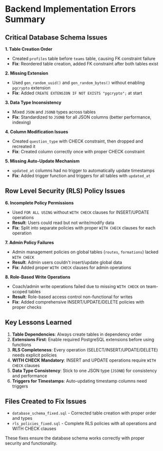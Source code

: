 # Backend Implementation Errors Summary

## Critical Database Schema Issues

**1. Table Creation Order**
- Created `profiles` table before `teams` table, causing FK constraint failure
- **Fix**: Reordered table creation, added FK constraint after both tables exist

**2. Missing Extension**
- Used `gen_random_uuid()` and `gen_random_bytes()` without enabling `pgcrypto` extension
- **Fix**: Added `CREATE EXTENSION IF NOT EXISTS "pgcrypto";` at start

**3. Data Type Inconsistency**
- Mixed `JSON` and `JSONB` types across tables
- **Fix**: Standardized to `JSONB` for all JSON columns (better performance, indexing)

**4. Column Modification Issues**
- Created `question_type` with CHECK constraint, then dropped and recreated it
- **Fix**: Created column correctly once with proper CHECK constraint

**5. Missing Auto-Update Mechanism**
- `updated_at` columns had no trigger to automatically update timestamps
- **Fix**: Added trigger function and triggers for all tables with `updated_at`

## Row Level Security (RLS) Policy Issues

**6. Incomplete Policy Permissions**
- Used `FOR ALL USING` without `WITH CHECK` clauses for INSERT/UPDATE operations
- **Result**: Users could read but not write/modify data
- **Fix**: Split into separate policies with proper `WITH CHECK` clauses for each operation

**7. Admin Policy Failures**
- Admin management policies on global tables (`routes`, `formations`) lacked `WITH CHECK`
- **Result**: Admin users couldn't insert/update global data
- **Fix**: Added proper `WITH CHECK` clauses for admin operations

**8. Role-Based Write Operations**
- Coach/admin write operations failed due to missing `WITH CHECK` on team-scoped tables
- **Result**: Role-based access control non-functional for writes
- **Fix**: Added comprehensive INSERT/UPDATE/DELETE policies with proper checks

## Key Lessons Learned

1. **Table Dependencies**: Always create tables in dependency order
2. **Extensions First**: Enable required PostgreSQL extensions before using functions
3. **RLS Completeness**: Every operation (SELECT/INSERT/UPDATE/DELETE) needs explicit policies
4. **WITH CHECK Mandatory**: INSERT and UPDATE operations require `WITH CHECK` clauses
5. **Data Type Consistency**: Stick to one JSON type (`JSONB`) for consistency and performance
6. **Triggers for Timestamps**: Auto-updating timestamp columns need triggers

## Files Created to Fix Issues

- `database_schema_fixed.sql` - Corrected table creation with proper order and types
- `rls_policies_fixed.sql` - Complete RLS policies with all operations and WITH CHECK clauses

These fixes ensure the database schema works correctly with proper security and functionality.